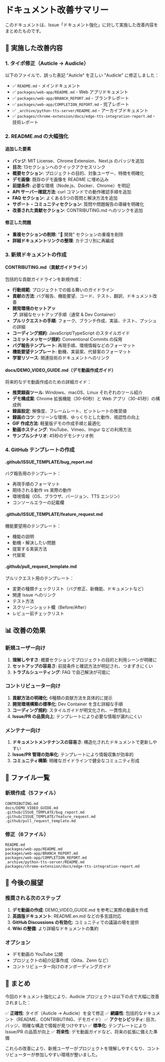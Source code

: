 # ドキュメント改善サマリー

このドキュメントは、Issue「ドキュメント強化」に対して実施した改善内容をまとめたものです。

## 📝 実施した改善内容

### 1. タイポ修正（Auticle → Audicle）

以下のファイルで、誤った表記 "Auticle" を正しい "Audicle" に修正しました：

- ✅ `README.md` - メインドキュメント
- ✅ `packages/web-app/README.md` - Web アプリドキュメント
- ✅ `packages/web-app/BRANCH_REPORT.md` - ブランチレポート
- ✅ `packages/web-app/COMPLETION_REPORT.md` - 完了レポート
- ✅ `_archive/python-tts-server/README.md` - アーカイブドキュメント
- ✅ `packages/chrome-extension/docs/edge-tts-integration-report.md` - 技術レポート

### 2. README.md の大幅強化

#### 追加した要素
- **バッジ**: MIT License、Chrome Extension、Next.js のバッジを追加
- **目次**: 13セクションへのクイックアクセスリンク
- **概要セクション**: プロジェクトの目的、対象ユーザー、特徴を明確化
- **デモ画像**: 既存のデモ画像を README に埋め込み
- **前提条件**: 必要な環境（Node.js、Docker、Chrome）を明記
- **API サーバー確認方法**: curl コマンドでの動作確認手順を追加
- **FAQ セクション**: よくある5つの質問と解決方法を追加
- **サポート・コミュニティセクション**: 質問や問題報告の導線を明確化
- **改善された貢献セクション**: CONTRIBUTING.md へのリンクを追加

#### 修正した問題
- **重複セクションの削除**: "🔧 開発" セクションの重複を削除
- **詳細ドキュメントリンクの整理**: カテゴリ別に再編成

### 3. 新規ドキュメントの作成

#### CONTRIBUTING.md（貢献ガイドライン）
包括的な貢献ガイドラインを新規作成：

- **行動規範**: プロジェクトでの振る舞いのガイドライン
- **貢献の方法**: バグ報告、機能要望、コード、テスト、翻訳、ドキュメント改善
- **開発環境のセットアップ**: 詳細なセットアップ手順（通常 & Dev Container）
- **プルリクエストの手順**: フォーク、ブランチ作成、実装、テスト、プッシュの詳細
- **コーディング規約**: JavaScript/TypeScript のスタイルガイド
- **コミットメッセージ規約**: Conventional Commits の採用
- **バグ報告テンプレート**: 再現手順、環境情報などのフォーマット
- **機能要望テンプレート**: 動機、実装案、代替案のフォーマット
- **学習リソース**: 関連技術のドキュメントへのリンク

#### docs/DEMO_VIDEO_GUIDE.md（デモ動画作成ガイド）
将来的なデモ動画作成のための詳細ガイド：

- **推奨録画ツール**: Windows、macOS、Linux それぞれのツール紹介
- **デモ構成案**: Chrome 拡張機能（30-60秒）と Web アプリ（30-45秒）の構成例
- **録画設定**: 解像度、フレームレート、ビットレートの推奨値
- **録画のコツ**: クリーンな環境、ゆっくりとした動作、視認性の向上
- **GIF 作成方法**: 軽量版デモの作成手順と最適化
- **動画ホスティング**: YouTube、Vimeo、Imgur などの利用方法
- **サンプルシナリオ**: 45秒のデモシナリオ例

### 4. GitHub テンプレートの作成

#### .github/ISSUE_TEMPLATE/bug_report.md
バグ報告用のテンプレート：
- 再現手順のフォーマット
- 期待される動作 vs 実際の動作
- 環境情報（OS、ブラウザ、バージョン、TTS エンジン）
- コンソールエラーの記載欄

#### .github/ISSUE_TEMPLATE/feature_request.md
機能要望用のテンプレート：
- 機能の説明
- 動機・解決したい問題
- 提案する実装方法
- 代替案

#### .github/pull_request_template.md
プルリクエスト用のテンプレート：
- 変更の種類チェックリスト（バグ修正、新機能、ドキュメントなど）
- 関連 Issue へのリンク
- テスト方法
- スクリーンショット欄（Before/After）
- レビュー前チェックリスト

## 📊 改善の効果

### 新規ユーザー向け
1. **理解しやすさ**: 概要セクションでプロジェクトの目的と利用シーンが明確に
2. **セットアップの容易さ**: 前提条件と確認方法が明記され、つまずきにくい
3. **トラブルシューティング**: FAQ で自己解決が可能に

### コントリビューター向け
1. **貢献方法の明確化**: 6種類の貢献方法を具体的に提示
2. **開発環境構築の標準化**: Dev Container を含む詳細な手順
3. **コーディング規約**: スタイルガイドが明文化され、一貫性向上
4. **Issue/PR の品質向上**: テンプレートにより必要な情報が漏れにくい

### メンテナー向け
1. **ドキュメントメンテナンスの容易さ**: 構造化されたドキュメントで更新しやすい
2. **Issue/PR 管理の効率化**: テンプレートにより情報収集が効率的
3. **コミュニティ構築**: 明確なガイドラインで健全なコミュニティ形成

## 📁 ファイル一覧

### 新規作成（5ファイル）
```
CONTRIBUTING.md
docs/DEMO_VIDEO_GUIDE.md
.github/ISSUE_TEMPLATE/bug_report.md
.github/ISSUE_TEMPLATE/feature_request.md
.github/pull_request_template.md
```

### 修正（6ファイル）
```
README.md
packages/web-app/README.md
packages/web-app/BRANCH_REPORT.md
packages/web-app/COMPLETION_REPORT.md
_archive/python-tts-server/README.md
packages/chrome-extension/docs/edge-tts-integration-report.md
```

## 🎯 今後の展望

### 推奨される次のステップ
1. **デモ動画の作成**: DEMO_VIDEO_GUIDE.md を参考に実際の動画を作成
2. **英語版ドキュメント**: README.en.md などの多言語対応
3. **GitHub Discussions の有効化**: コミュニティでの議論の場を提供
4. **Wiki の整備**: より詳細なドキュメントの集約

### オプション
- デモ動画の YouTube 公開
- プロジェクトの紹介記事作成（Qiita、Zenn など）
- コントリビューター向けのオンボーディングガイド

## 📝 まとめ

今回のドキュメント強化により、Audicle プロジェクトは以下の点で大幅に改善されました：

✅ **正確性**: タイポ（Auticle → Audicle）を全て修正
✅ **網羅性**: 包括的なドキュメント（README、CONTRIBUTING、デモガイド）
✅ **アクセシビリティ**: 目次、バッジ、明確な構造で情報が見つけやすい
✅ **標準化**: テンプレートにより Issue/PR の品質が向上
✅ **将来性**: デモ動画ガイドなど、将来の拡張に備えた準備

これらの改善により、新規ユーザーがプロジェクトを理解しやすくなり、コントリビューターが参加しやすい環境が整いました。
